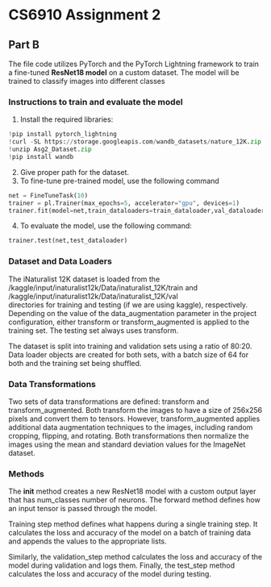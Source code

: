 # CS6910 Assignment 2

## Part B
The file code utilizes PyTorch and the PyTorch Lightning framework to train a fine-tuned **ResNet18 model**  on a custom dataset. The model will be trained to classify images into different classes
### Instructions to train and evaluate the model
1. Install the required libraries:
```python
!pip install pytorch_lightning
!curl -SL https://storage.googleapis.com/wandb_datasets/nature_12K.zip > Asg2_Dataset.zip
!unzip Asg2_Dataset.zip
!pip install wandb
```
2. Give proper path for the dataset.
3. To fine-tune pre-trained model, use the following command
```python
net = FineTuneTask(10)
trainer = pl.Trainer(max_epochs=5, accelerator="gpu", devices=1)
trainer.fit(model=net,train_dataloaders=train_dataloader,val_dataloaders=val_dataloader)
```
4. To evaluate the model, use the following command:
```python
trainer.test(net,test_dataloader)
```
### Dataset and Data Loaders
The iNaturalist 12K dataset is loaded from the \
/kaggle/input/inaturalist12k/Data/inaturalist_12K/train  and \
/kaggle/input/inaturalist12k/Data/inaturalist_12K/val \
directories for training and testing (if we are using kaggle), respectively. Depending on the value of the data_augmentation parameter in the project configuration, either transform or transform_augmented is applied to the training set. The testing set always uses transform.

The dataset is split into training and validation sets using a ratio of 80:20. Data loader objects are created for both sets, with a batch size of 64 for both and the training set being shuffled.
    
### Data Transformations
Two sets of data transformations are defined: transform and transform_augmented. Both transform the images to have a size of 256x256 pixels and convert them to tensors. However, transform_augmented applies additional data augmentation techniques to the images, including random cropping, flipping, and rotating. Both transformations then normalize the images using the mean and standard deviation values for the ImageNet dataset.

### Methods
The __init__ method creates a new ResNet18 model with a custom output layer that has num_classes number of neurons. The forward method defines how an input tensor is passed through the model.

Training step method defines what happens during a single training step. It calculates the loss and accuracy of the model on a batch of training data and appends the values to the appropriate lists.

Similarly, the validation_step method calculates the loss and accuracy of the model during validation and logs them. 
Finally, the test_step method calculates the loss and accuracy of the model during testing.



